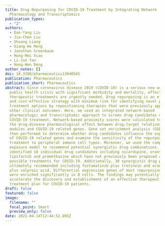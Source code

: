 ```yaml
---
title: Drug Repurposing for COVID-19 Treatment by Integrating Network
  Pharmacology and Transcriptomics
publication_types:
  - "2"
authors:
  - Dan-Yang Liu
  - Jia-Chen Liu
  - Shuang Liang
  - Xiang-He Meng
  - Jonathan Greenbaum
  - Hong-Mei Xiao
  - Li-Jun Tan
  - Hong-Wen Deng
author_notes: []
doi: 10.3390/pharmaceutics13040545
publication: Pharmaceutics
publication_short: Pharmaceutics
abstract: Since coronavirus disease 2019 (COVID-19) is a serious new worldwide
  public health crisis with significant morbidity and mortality, effective
  therapeutic treatments are urgently needed. Drug repurposing is an efficient
  and cost-effective strategy with minimum risk for identifying novel potential
  treatment options by repositioning therapies that were previously approved for
  other clinical outcomes. Here, we used an integrated network-based
  pharmacologic and transcriptomic approach to screen drug candidates novel for
  COVID-19 treatment. Network-based proximity scores were calculated to identify
  the drug-disease pharmacological effect between drug-target relationship
  modules and COVID-19 related genes. Gene set enrichment analysis (GSEA) was
  then performed to determine whether drug candidates influence the expression
  of COVID-19 related genes and examine the sensitivity of the repurposing drug
  treatment to peripheral immune cell types. Moreover, we used the complementary
  exposure model to recommend potential synergistic drug combinations. We
  identified 18 individual drug candidates including nicardipine, orantinib,
  tipifarnib and promethazine which have not previously been proposed as
  possible treatments for COVID-19. Additionally, 30 synergistic drug pairs were
  ultimately recommended including fostamatinib plus tretinoin and orantinib
  plus valproic acid. Differential expression genes of most repurposing drugs
  were enriched significantly in B cells. The findings may potentially
  accelerate the discovery and establishment of an effective therapeutic
  treatment plan for COVID-19 patients.
draft: false
featured: false
image:
  filename: ""
  focal_point: Smart
  preview_only: false
date: 2021-04-14T12:44:52.895Z
---
```

